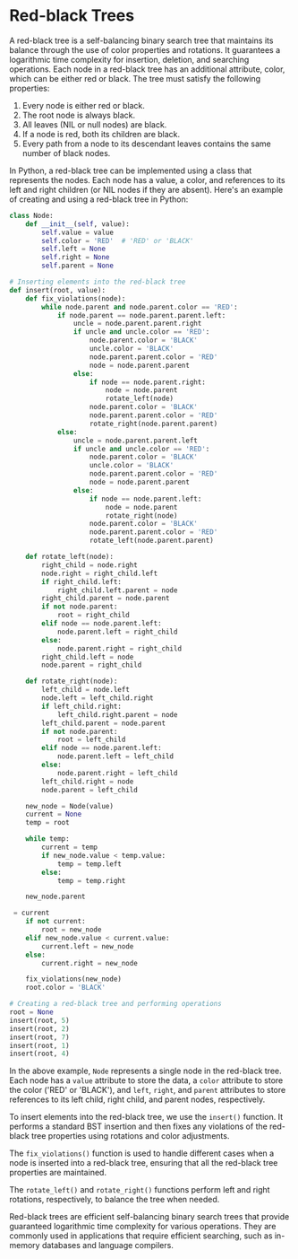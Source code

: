 # Red-black Trees

A red-black tree is a self-balancing binary search tree that maintains its balance through the use of color properties and rotations. It guarantees a logarithmic time complexity for insertion, deletion, and searching operations. Each node in a red-black tree has an additional attribute, color, which can be either red or black. The tree must satisfy the following properties:

1. Every node is either red or black.
2. The root node is always black.
3. All leaves (NIL or null nodes) are black.
4. If a node is red, both its children are black.
5. Every path from a node to its descendant leaves contains the same number of black nodes.

In Python, a red-black tree can be implemented using a class that represents the nodes. Each node has a value, a color, and references to its left and right children (or NIL nodes if they are absent). Here's an example of creating and using a red-black tree in Python:

```python
class Node:
    def __init__(self, value):
        self.value = value
        self.color = 'RED'  # 'RED' or 'BLACK'
        self.left = None
        self.right = None
        self.parent = None

# Inserting elements into the red-black tree
def insert(root, value):
    def fix_violations(node):
        while node.parent and node.parent.color == 'RED':
            if node.parent == node.parent.parent.left:
                uncle = node.parent.parent.right
                if uncle and uncle.color == 'RED':
                    node.parent.color = 'BLACK'
                    uncle.color = 'BLACK'
                    node.parent.parent.color = 'RED'
                    node = node.parent.parent
                else:
                    if node == node.parent.right:
                        node = node.parent
                        rotate_left(node)
                    node.parent.color = 'BLACK'
                    node.parent.parent.color = 'RED'
                    rotate_right(node.parent.parent)
            else:
                uncle = node.parent.parent.left
                if uncle and uncle.color == 'RED':
                    node.parent.color = 'BLACK'
                    uncle.color = 'BLACK'
                    node.parent.parent.color = 'RED'
                    node = node.parent.parent
                else:
                    if node == node.parent.left:
                        node = node.parent
                        rotate_right(node)
                    node.parent.color = 'BLACK'
                    node.parent.parent.color = 'RED'
                    rotate_left(node.parent.parent)

    def rotate_left(node):
        right_child = node.right
        node.right = right_child.left
        if right_child.left:
            right_child.left.parent = node
        right_child.parent = node.parent
        if not node.parent:
            root = right_child
        elif node == node.parent.left:
            node.parent.left = right_child
        else:
            node.parent.right = right_child
        right_child.left = node
        node.parent = right_child

    def rotate_right(node):
        left_child = node.left
        node.left = left_child.right
        if left_child.right:
            left_child.right.parent = node
        left_child.parent = node.parent
        if not node.parent:
            root = left_child
        elif node == node.parent.left:
            node.parent.left = left_child
        else:
            node.parent.right = left_child
        left_child.right = node
        node.parent = left_child

    new_node = Node(value)
    current = None
    temp = root

    while temp:
        current = temp
        if new_node.value < temp.value:
            temp = temp.left
        else:
            temp = temp.right

    new_node.parent

 = current
    if not current:
        root = new_node
    elif new_node.value < current.value:
        current.left = new_node
    else:
        current.right = new_node

    fix_violations(new_node)
    root.color = 'BLACK'

# Creating a red-black tree and performing operations
root = None
insert(root, 5)
insert(root, 2)
insert(root, 7)
insert(root, 1)
insert(root, 4)
```

In the above example, `Node` represents a single node in the red-black tree. Each node has a `value` attribute to store the data, a `color` attribute to store the color ('RED' or 'BLACK'), and `left`, `right`, and `parent` attributes to store references to its left child, right child, and parent nodes, respectively.

To insert elements into the red-black tree, we use the `insert()` function. It performs a standard BST insertion and then fixes any violations of the red-black tree properties using rotations and color adjustments.

The `fix_violations()` function is used to handle different cases when a node is inserted into a red-black tree, ensuring that all the red-black tree properties are maintained.

The `rotate_left()` and `rotate_right()` functions perform left and right rotations, respectively, to balance the tree when needed.

Red-black trees are efficient self-balancing binary search trees that provide guaranteed logarithmic time complexity for various operations. They are commonly used in applications that require efficient searching, such as in-memory databases and language compilers.